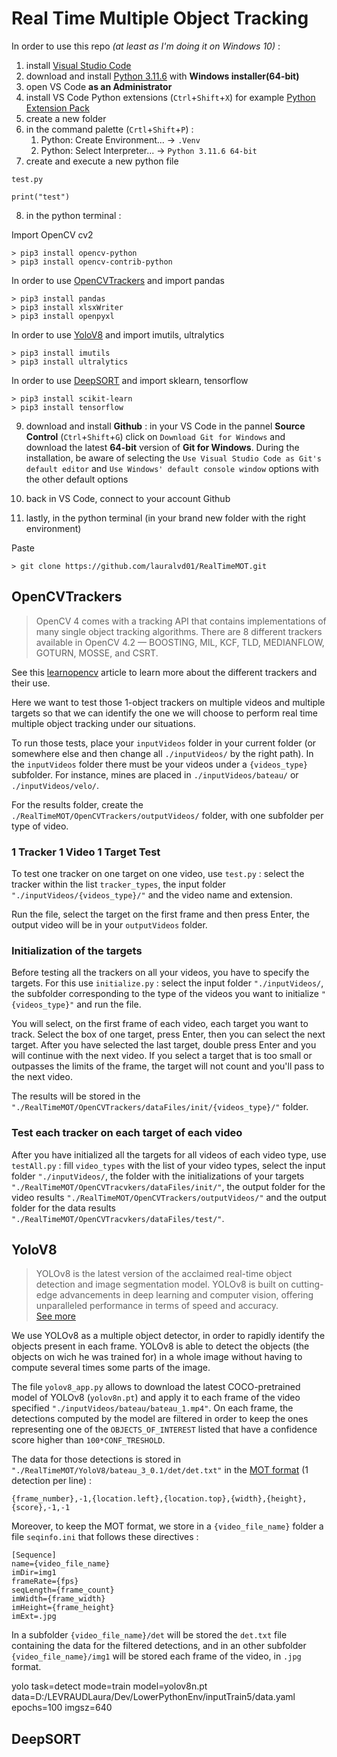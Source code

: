 # Real Time Multiple Object Tracking

In order to use this repo *(at least as I'm doing it on Windows 10)* :  
1. install [Visual Studio Code](https://code.visualstudio.com/)
2. download and install [Python 3.11.6](https://www.python.org/downloads/release/python-3116/) with __Windows installer(64-bit)__
3. open VS Code __as an Administrator__
4. install VS Code Python extensions (`Ctrl`+`Shift`+`X`) for example [Python Extension Pack](https://marketplace.visualstudio.com/items?itemName=donjayamanne.python-extension-pack)
5. create a new folder
6. in the command palette (`Crtl`+`Shift`+`P`) :
    1. Python: Create Environment... -> `.Venv`
    2. Python: Select Interpreter... -> `Python 3.11.6 64-bit`
7. create and execute a new python file      

`test.py`

    print("test")

8. in the python terminal :  

Import OpenCV cv2

    > pip3 install opencv-python
    > pip3 install opencv-contrib-python

In order to use [OpenCVTrackers](#opencvtrackers) and import pandas

    > pip3 install pandas
    > pip3 install xlsxWriter
    > pip3 install openpyxl

In order to use [YoloV8](#yolov8) and import imutils, ultralytics

    > pip3 install imutils
    > pip3 install ultralytics

In order to use [DeepSORT](#deepsort) and import sklearn, tensorflow

    > pip3 install scikit-learn
    > pip3 install tensorflow


9. download and install __Github__ : in your VS Code in the pannel __Source Control__ (`Ctrl`+`Shift`+`G`) click on `Download Git for Windows` and download the latest __64-bit__ version of __Git for Windows__. During the installation, be aware of selecting the `Use Visual Studio Code as Git's default editor` and `Use Windows' default console window` options with the other default options
10. back in VS Code, connect to your account Github

11. lastly, in the python terminal (in your brand new folder with the right environment)

Paste

    > git clone https://github.com/lauralvd01/RealTimeMOT.git


## OpenCVTrackers

> OpenCV 4 comes with a tracking API that contains implementations of many single object tracking algorithms. There are 8 different trackers available in OpenCV 4.2 — BOOSTING, MIL, KCF, TLD, MEDIANFLOW, GOTURN, MOSSE, and CSRT.

See this [learnopencv](https://learnopencv.com/object-tracking-using-opencv-cpp-python/) article to learn more about the different trackers and their use.

Here we want to test those 1-object trackers on multiple videos and multiple targets so that we can identify the one we will choose to perform real time multiple object tracking under our situations.

To run those tests, place your `inputVideos` folder in your current folder (or somewhere else and then change all `./inputVideos/` by the right path). In the `inputVideos` folder there must be your videos under a `{videos_type}` subfolder. For instance, mines are placed in `./inputVideos/bateau/` or `./inputVideos/velo/`.

For the results folder, create the `./RealTimeMOT/OpenCVTrackers/outputVideos/` folder, with one subfolder per type of video.

### 1 Tracker 1 Video 1 Target Test

To test one tracker on one target on one video, use `test.py` : select the tracker within the list `tracker_types`, the input folder `"./inputVideos/{videos_type}/"` and the video name and extension. 

Run the file, select the target on the first frame and then press Enter, the output video will be in your `outputVideos` folder.

### Initialization of the targets

Before testing all the trackers on all your videos, you have to specify the targets. For this use `initialize.py` : select the input folder `"./inputVideos/`, the subfolder corresponding to the type of the videos you want to initialize `"{videos_type}"` and run the file. 

You will select, on the first frame of each video, each target you want to track. Select the box of one target, press Enter, then you can select the next target. After you have selected the last target, double press Enter and you will continue with the next video. If you select a target that is too small or outpasses the limits of the frame, the target will not count and you'll pass to the next video. 

The results will be stored in the `"./RealTimeMOT/OpenCVTrackers/dataFiles/init/{videos_type}/"` folder.

### Test each tracker on each target of each video

After you have initialized all the targets for all videos of each video type, use `testAll.py` : fill `video_types` with the list of your video types, select the input folder `"./inputVideos/`, the folder with the initializations of your targets `"./RealTimeMOT/OpenCVTracvkers/dataFiles/init/"`, the output folder for the video results `"./RealTimeMOT/OpenCVTrackers/outputVideos/"` and the output folder for the data results `"./RealTimeMOT/OpenCVTracvkers/dataFiles/test/"`.

## YoloV8

> YOLOv8 is the latest version of the acclaimed real-time object detection and image segmentation model. YOLOv8 is built on cutting-edge advancements in deep learning and computer vision, offering unparalleled performance in terms of speed and accuracy.  
[See more](https://docs.ultralytics.com/)  

We use YOLOv8 as a multiple object detector, in order to rapidly identify the objects present in each frame. YOLOv8 is able to detect the objects (the objects on wich he was trained for) in a whole image without having to compute several times some parts of the image.

The file `yolov8_app.py` allows to download the latest COCO-pretrained model of YOLOv8 (`yolov8n.pt`) and apply it to each frame of the video specified `"./inputVideos/bateau/bateau_1.mp4"`. On each frame, the detections computed by the model are filtered in order to keep the ones representing one of the `OBJECTS_OF_INTEREST` listed that have a confidence score higher than `100*CONF_TRESHOLD`. 

The data for those detections is stored in `"./RealTimeMOT/YoloV8/bateau_3_0.1/det/det.txt"` in the [MOT format](https://motchallenge.net/instructions/) (1 detection per line) :  

    {frame_number},-1,{location.left},{location.top},{width},{height},{score},-1,-1

Moreover, to keep the MOT format, we store in a `{video_file_name}` folder a file `seqinfo.ini` that follows these directives :

    [Sequence]
    name={video_file_name}
    imDir=img1
    frameRate={fps}
    seqLength={frame_count}
    imWidth={frame_width}
    imHeight={frame_height}
    imExt=.jpg

In a subfolder `{video_file_name}/det` will be stored the `det.txt` file containing the data for the filtered detections, and in an other subfolder `{video_file_name}/img1` will be stored each frame of the video, in `.jpg` format.

yolo task=detect mode=train model=yolov8n.pt data=D:/LEVRAUDLaura/Dev/LowerPythonEnv/inputTrain5/data.yaml epochs=100 imgsz=640

## DeepSORT
